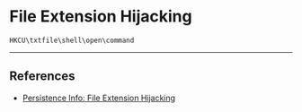 # File Extension Hijacking

```
HKCU\txtfile\shell\open\command
```

---
## References

- [Persistence Info: File Extension Hijacking](https://persistence-info.github.io/Data/fileextensionhijacking.html)